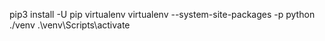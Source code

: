 

pip3 install -U pip virtualenv
virtualenv --system-site-packages -p python ./venv
.\venv\Scripts\activate